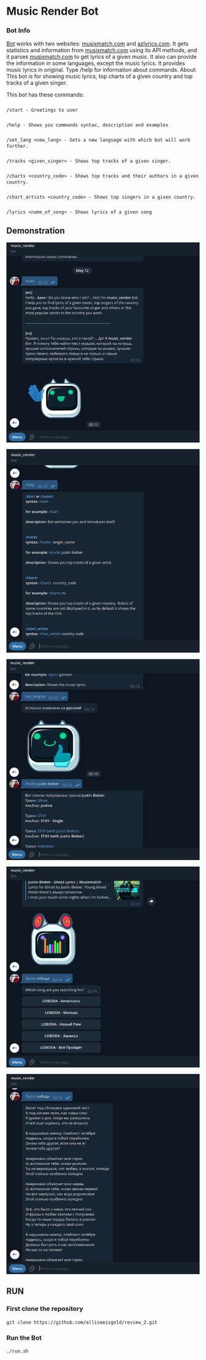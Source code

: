 Music Render Bot
======

### Bot Info

[*Bot*](https://t.me/review_lyr_bot) works with two websites: [musixmatch.com](https://www.musixmatch.com/) and [azlyrics.com](https://www.azlyrics.com/). 
It gets statistics and information from [musixmatch.com](https://www.musixmatch.com/) using its API methods, and it 
parses [musixmatch.com](https://www.musixmatch.com/) to get lyrics of a given music. It also can provide the information
in some languages, except the music lyrics. It provides music lyrics in original. 
Type /help for information about commands.
About: This bot is for showing music lyrics, top charts of a given country and top tracks of a given singer.

This bot has these commands:
###    
    /start - Greetings to user
###
    /help - Shows you commands syntax, description and examples
###
    /set_lang <new_lang> - Sets a new language with which bot will work further.
###
    /tracks <given_singer> - Shows top tracks of a given singer.
###
    /charts <country_code> - Shows top tracks and their authors in a given country.
###
    /chart_artists <country_code> - Shows top singers in a given country.
###
    /lyrics <name_of_song> - Shows lyrics of a given song

## Demonstration

![Starting](imgs/1.png "/start")


![Help](imgs/2.png "/help")


![Setting the Language](imgs/3.png "/set_lang")


![Tracks of JB](imgs/4.png "/tracks")


![Lyrics of Lobodas music](imgs/5.png "/lyrics")

## RUN

### First clone the repository
    git clone https://github.com/alliseeisgold/review_2.git

### Run the Bot
    ./run.sh